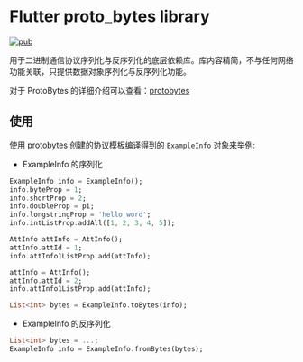 # Flutter proto_bytes library

[![pub](https://img.shields.io/pub/v/proto_bytes?color=success)](https://pub.dev/packages/proto_bytes)


用于二进制通信协议序列化与反序列化的底层依赖库。库内容精简，不与任何网络功能关联，只提供数据对象序列化与反序列化功能。

对于 ProtoBytes 的详细介绍可以查看：[protobytes](https://github.com/featherJ/protobytes)

## 使用
使用 [protobytes](https://github.com/featherJ/protobytes) 创建的协议模板编译得到的 `ExampleInfo` 对象来举例:

* ExampleInfo 的序列化
```dart
ExampleInfo info = ExampleInfo();
info.byteProp = 1;
info.shortProp = 2;
info.doubleProp = pi;
info.longstringProp = 'hello word';
info.intListProp.addAll([1, 2, 3, 4, 5]);

AttInfo attInfo = AttInfo();
attInfo.attId = 1;
info.attInfo1ListProp.add(attInfo);

attInfo = AttInfo();
attInfo.attId = 2;
info.attInfo1ListProp.add(attInfo);

List<int> bytes = ExampleInfo.toBytes(info);
```

* ExampleInfo 的反序列化
```dart
List<int> bytes = ...;
ExampleInfo info = ExampleInfo.fromBytes(bytes);
```